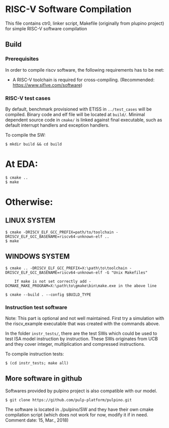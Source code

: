 # RISC-V Software Compilation

This file contains ctr0, linker script, Makefile (originally from plupino
project) for simple RISC-V software compilation

## Build
### Prerequisites
In order to compile riscv software, the following requirements has to be
met:

  - A RISC-V toolchain is required for cross-compiling. (Recommended: https://www.sifive.com/software)

### RISC-V test cases

By default, benchmark provisioned with ETISS in `../test_cases` will be
compiled. Binary code and elf file will be located at `build/`. Minimal
dependent source code in `cmake/` is linked against final executable,
such as default interrupt handlers and exception handlers.

To compile the SW:

	$ mkdir build && cd build
  # At EDA:
	$ cmake ..
	$ make
  # Otherwise:

  ## LINUX SYSTEM
	$ cmake -DRISCV_ELF_GCC_PREFIX=path/to/toolchain -DRISCV_ELF_GCC_BASENAME=riscv64-unknown-elf ..
	$ make

  ## WINDOWS SYSTEM
  	$ cmake .. -DRISCV_ELF_GCC_PREFIX=X:\path\to\toolchain -DRISCV_ELF_GCC_BASENAME=riscv64-unknown-elf -G "Unix Makefiles"

    	If make is not set correctly add -DCMAKE_MAKE_PROGRAM=X:\path\to\gmake\bin\make.exe in the above line

	$ cmake --build . --config $BUILD_TYPE

### Instruction test software

Note: This part is optional and not well maintained. First try a simulation with the riscv_example executable that was created with the commands above.

In the folder `instr_tests/`, there are the test SWs which could be used
to test ISA model instruction by instruction. These SWs originates from
UCB and they cover integer, multiplication and compressed instructions.

 To compile instruction tests:

	$ (cd instr_tests; make all)

## More software in github

Softwares provided by pulpino project is also compatible with our model.

	$ git clone https://github.com/pulp-platform/pulpino.git

The software is located in ./pulpino/SW and they have their own cmake
compilation script (which does not work for now, modify it if in need.
Comment date: 15, Mar., 2018)
